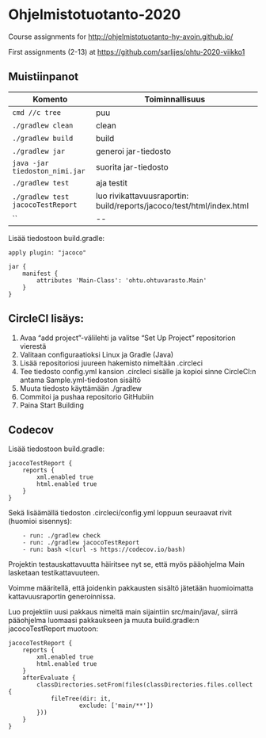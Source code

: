 # Ohjelmistotuotanto-2020
Course assignments for http://ohjelmistotuotanto-hy-avoin.github.io/

First assignments (2-13) at https://github.com/sarlijes/ohtu-2020-viikko1

## Muistiinpanot


Komento | Toiminnallisuus
--- | --- 
`cmd //c tree` | puu
`./gradlew clean` | clean
`./gradlew build` | build
`./gradlew jar` | generoi jar-tiedosto
`java -jar tiedoston_nimi.jar` | suorita jar-tiedosto
`./gradlew test` | aja testit
`./gradlew test jacocoTestReport` | luo rivikattavuusraportin: build/reports/jacoco/test/html/index.html
`` | --


Lisää tiedostoon build.gradle:

```
apply plugin: "jacoco" 

jar {
    manifest {
        attributes 'Main-Class': 'ohtu.ohtuvarasto.Main'
    }
}
```

## CircleCI lisäys:
1. Avaa “add project”-välilehti ja valitse “Set Up Project” repositorion vierestä
1. Valitaan configuraatioksi Linux ja Gradle (Java)
1. Lisää repositoriosi juureen hakemisto nimeltään .circleci
1. Tee tiedosto config.yml kansion .circleci sisälle ja kopioi sinne CircleCI:n antama Sample.yml-tiedoston sisältö
1. Muuta tiedosto käyttämään ./gradlew
1. Commitoi ja pushaa repositorio GitHubiin
1. Paina Start Building

## Codecov

Lisää tiedostoon build.gradle:

```
jacocoTestReport {
    reports {
        xml.enabled true
        html.enabled true
    }
}
```

Sekä lisäämällä tiedoston .circleci/config.yml loppuun seuraavat rivit (huomioi sisennys):
```
    - run: ./gradlew check
    - run: ./gradlew jacocoTestReport
    - run: bash <(curl -s https://codecov.io/bash)
```
Projektin testauskattavuutta häiritsee nyt se, että myös pääohjelma Main lasketaan testikattavuuteen.

Voimme määritellä, että joidenkin pakkausten sisältö jätetään huomioimatta kattavuusraportin generoinnissa.

Luo projektiin uusi pakkaus nimeltä main sijaintiin src/main/java/, siirrä pääohjelma luomaasi pakkaukseen ja muuta build.gradle:n jacocoTestReport muotoon:
```
jacocoTestReport {
    reports {
        xml.enabled true
        html.enabled true
    }
    afterEvaluate {
        classDirectories.setFrom(files(classDirectories.files.collect {
            fileTree(dir: it,
                    exclude: ['main/**'])
        }))
    }
}
```
